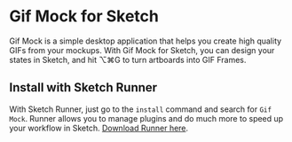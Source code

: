 # Gif Mock for Sketch

Gif Mock is a simple desktop application that helps you create high quality GIFs from your mockups. With Gif Mock for Sketch, you can design your states in Sketch, and hit ⌥⌘G to turn artboards into GIF Frames.

## Install with Sketch Runner
With Sketch Runner, just go to the `install` command and search for `Gif Mock`. Runner allows you to manage plugins and do much more to speed up your workflow in Sketch. [Download Runner here](http://www.sketchrunner.com).